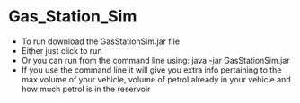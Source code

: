 # Gas_Station_Sim

- To run download the GasStationSim.jar file
- Either just click to run
- Or you can run from the command line using: java -jar GasStationSim.jar
- If you use the command line it will give you extra info pertaining to the max volume of your vehicle, volume of petrol already in your vehicle and how much petrol is in the reservoir
